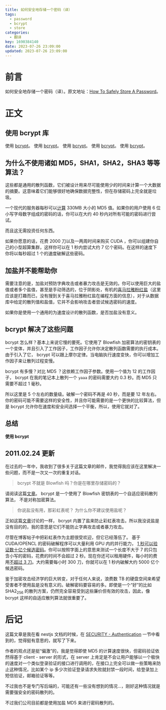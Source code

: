 ```yaml
---
title: 如何安全地存储一个密码（译）
tags:
  - password
  - bcrypt
  - store
categories:
  - 翻译
key: 1690384140date: 2023-07-26 23:09:00
updated: 2023-07-26 23:09:00
---
```



# 前言

如何安全地存储一个密码（译）。原文地址：[How To Safely Store A Password](https://codahale.com/how-to-safely-store-a-password/)。

<!-- more -->

# 正文

## 使用 bcrypt 库

使用 [bcrypt](https://github.com/kelektiv/node.bcrypt.js)。
使用 [bcrypt](https://github.com/kelektiv/node.bcrypt.js)。
使用 [bcrypt](https://github.com/kelektiv/node.bcrypt.js)。
使用 [bcrypt](https://github.com/kelektiv/node.bcrypt.js)。
使用 [bcrypt](https://github.com/kelektiv/node.bcrypt.js)。

## 为什么不使用诸如 MD5，SHA1，SHA2，SHA3 等等算法？

这些都是通用的散列函数，它们被设计用来尽可能使用少的时间来计算一个大数据的摘要。这意味着它们能够很好地确保数据完整性，但在存储密码上完全就是垃圾。

一个现代的服务器每秒可以[计算](https://cryptopp.com/benchmarks-amd64.html) 330MB 大小的 MD5 值。如果你的用户使用 6 位小写字母数字组成的密码的话，你可以在大约 40 秒内对所有可能的密码进行尝试。

而且这无需投资任何东西。

如果你愿意的话，花费 2000 刀以及一两周时间来购买 CUDA ，你可以组建你自己的小型超算集群，这样你可以在 1 秒内尝试大约 7 亿个密码。在这样的速度下你将以每秒超过 1 个的速度破解这些密码。

## 加盐并不能帮助你

需要注意的是，加盐对预防字典攻击或者暴力攻击是无效的。你可以使用巨大的盐值或者多个盐值，甚至是手动筛选的，位于阴影处，有机的[喜马拉雅粉红盐](http://en.wikipedia.org/wiki/Himalayan_salt)（这里应该是打趣而已，没有搜到关于喜马拉雅粉红盐在编程方面的信息），对于从数据库中给定的散列值和盐值，它并不会影响攻击者尝试候选密码的速度。

如果你是使用一个通用的为速度设计的散列函数，是否加盐没有意义。

## bcrypt 解决了这些问题

bcrypt 怎么样？基本上来说它慢的要死。它使用了 Blowfish 加密算法的密钥表的一个变体，并且引入了工作因子，工作因子允许你决定散列函数需要的执行成本。由于引入了它， bcrypt 可以跟上摩尔定律。当电脑执行速度变快，你可以增加工作因子来让散列过程变慢。

bcrypt 有多慢？对比 MD5 ？这依赖工作因子参数。使用一个值为 12 的工作因子， bcrypt 在我的笔记本上散列一个 `yaaa` 的密码需要大约 0.3 秒。而 MD5 只需要不超过 1 毫秒。

所以这里是 5 个左右的数量级。破解一个密码不再是 40 秒，而是要 12 年左右。你的密码可能不需要这样的安全性，并且你可能需要的是一个更快的比较算法，但是 bcrypt 允许你在速度和安全间选择一个平衡，所以，使用它就对了。

## 总结

**使用 bcrypt**

## 2011.02.24 更新

在过去的一年中，我收到了很多关于这篇文章的邮件，我觉得我应该在这里解决一些问题，而不是一次又一次的重复对话。

> bcrypt 不就是 Blowfish 吗？你是在哪里存储密码的？

请阅读这篇[文章](http://www.usenix.org/events/usenix99/provos.html)。 bcrypt 是一个使用了 Blowfish 密钥表的一个自适应密码散列算法， 不是对称加密算法。

> 你说盐没有用，那彩虹表呢？
> 为什么你不建议使用盐呢？

正如这篇[文章](http://www.usenix.org/events/usenix99/provos.html)讨论的一样， bcrypt 内置了盐来防止彩虹表攻击。所以我没说盐是没有目的的，我的意思是它们不能防止字典攻击或者暴力攻击。

尽管在博客帖子中把彩虹表作为主题很受欢迎，但它已经落伍了。 基于 CUDA/OPENCL 的密码破解程序可以大量利用 GPU 内的并行能力， [1 秒可以验证数十亿个候选密码](http://www.golubev.com/hashgpu.htm)。你可以按照字面上的意思来测试一个长度不大于 7 的只包含小写的密码，花费的时间不会超过 2 秒。现在你还可以租用硬件，每小时的费用[不超过 3 刀](http://aws.amazon.com/ec2/#pricing)。大约需要每小时 300 刀，你就可以在 1 秒内破解大约 5000 亿个候选密码。

鉴于加密攻击经济学的巨大转变，对于任何人来说，浪费数 TB 的硬盘空间来希望受害者不使用盐是没有意义的。破解密码要容易的多。即使是一个“好”的比如 SHA2<sub>256</sub> 的散列方案，仍然完全容易受到这些廉价但有效的攻击，因此，像 bcrypt 这样的自适应散列算法就很重要了。

# 后记

这篇文章是我在看 nestjs 文档的时候，在 [SECURITY - Authentication](https://docs.nestjs.com/security/authentication) 一节中看到的，觉得挺有意思的，就写了下来。

作者的观点还是挺“偏激”的，我是觉得即使 MD5 的计算速度很快，但密码验证依然得基于 client - server 的形式，在 server 上肯定是不会让用户能够以一个极快的速度对一个类似登录验证的接口进行调用的，在接口上完全可以做一些策略来防止这种情况，比如某个 ip 多少次验证登录请求失败就封禁一段时间，给登录加上短信验证，邮箱验证等等。

不过我也不是专门写后端的，可能还有一些没有想到的情况...，刚好这种情况就是需要强安全的密码散列的。

不过我们公司目前都是使用加盐 MD5 来进行密码散列的。
